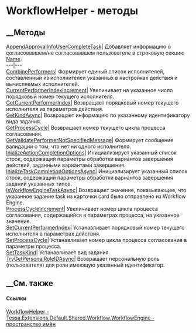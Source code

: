 # WorkflowHelper - методы
##  __Методы
[AppendApprovalInfoUserCompleteTask](M_Tessa_Extensions_Default_Shared_Workflow_WorkflowEngine_WorkflowHelper_AppendApprovalInfoUserCompleteTask.htm)|
Добавляет информацию о согласовавшем/не согласовавшем пользователе в строковую
секцию
[Name](F_Tessa_Extensions_Default_Shared_Workflow_KrProcess_KrConstants_KrApprovalCommonInfo_Name.htm).  
---|---  
[CombinePerformers](M_Tessa_Extensions_Default_Shared_Workflow_WorkflowEngine_WorkflowHelper_CombinePerformers.htm)|
Формирует единый список исполнителей, составленный из исполнителей указанных в
настройках действия и вычисляемых исполнителей.  
[CurrentPerformerIndexIncrement](M_Tessa_Extensions_Default_Shared_Workflow_WorkflowEngine_WorkflowHelper_CurrentPerformerIndexIncrement.htm)|
Увеличивает на указанное число порядковый номер текущего исполнителя.  
[GetCurrentPerformerIndex](M_Tessa_Extensions_Default_Shared_Workflow_WorkflowEngine_WorkflowHelper_GetCurrentPerformerIndex.htm)|
Возвращает порядковый номер текущего исполнителя из параметров действия.  
[GetKindAsync](M_Tessa_Extensions_Default_Shared_Workflow_WorkflowEngine_WorkflowHelper_GetKindAsync.htm)|
Возвращает информацию по указанному идентификатору вида задания.  
[GetProcessCycle](M_Tessa_Extensions_Default_Shared_Workflow_WorkflowEngine_WorkflowHelper_GetProcessCycle.htm)|
Возвращает номер текущего цикла процесса согласования.  
[GetValidatePerformerNotSpecifiedMessage](M_Tessa_Extensions_Default_Shared_Workflow_WorkflowEngine_WorkflowHelper_GetValidatePerformerNotSpecifiedMessage.htm)|
Формирует сообщение валидации о том, что нет ни одного исполнителя.  
[InializeActionCompletionOptions](M_Tessa_Extensions_Default_Shared_Workflow_WorkflowEngine_WorkflowHelper_InializeActionCompletionOptions.htm)|
Инициализирует указанный список строк, содержащий параметры обработки
вариантов завершения действий, заданными вариантами завершения.  
[InializeTaskCompletionOptionsAsync](M_Tessa_Extensions_Default_Shared_Workflow_WorkflowEngine_WorkflowHelper_InializeTaskCompletionOptionsAsync.htm)|
Инициализирует указанный список строк, содержащий параметры обработки
вариантов завершения заданий указанных типов.  
[IsWorkflowEngineTaskAsync](M_Tessa_Extensions_Default_Shared_Workflow_WorkflowEngine_WorkflowHelper_IsWorkflowEngineTaskAsync.htm)|
Возвращает значение, показывающее, что указанное задание task из карточки card
было отправлено из Workflow Engine.  
[ProcessCycleIncrement](M_Tessa_Extensions_Default_Shared_Workflow_WorkflowEngine_WorkflowHelper_ProcessCycleIncrement.htm)|
Увеличивает номер цикла процесса согласования, содержащийся в параметрах
процесса, на указанное значение.  
[SetCurrentPerformerIndex](M_Tessa_Extensions_Default_Shared_Workflow_WorkflowEngine_WorkflowHelper_SetCurrentPerformerIndex.htm)|
Устанавливает порядковый номер текущего исполнителя в параметрах действия.  
[SetProcessCycle](M_Tessa_Extensions_Default_Shared_Workflow_WorkflowEngine_WorkflowHelper_SetProcessCycle.htm)|
Устанавливает номер цикла процесса согласования в параметры процесса.  
[SetTaskKind](M_Tessa_Extensions_Default_Shared_Workflow_WorkflowEngine_WorkflowHelper_SetTaskKind.htm)|
Устанавливает вид задания.  
[TryGetPersonalRoleIDAsync](M_Tessa_Extensions_Default_Shared_Workflow_WorkflowEngine_WorkflowHelper_TryGetPersonalRoleIDAsync.htm)|
Возвращает персональную роль (пользователя) для роли имеющую указанный
идентификатор.  
## __См. также
#### Ссылки
[WorkflowHelper -
](T_Tessa_Extensions_Default_Shared_Workflow_WorkflowEngine_WorkflowHelper.htm)
[Tessa.Extensions.Default.Shared.Workflow.WorkflowEngine - пространство
имён](N_Tessa_Extensions_Default_Shared_Workflow_WorkflowEngine.htm)
